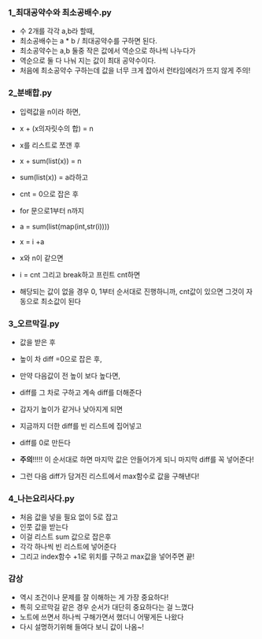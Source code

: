 ### 1_최대공약수와 최소공배수.py

- 수 2개를 각각 a,b라 할때,
- 최소공배수는 a * b / 최대공약수를 구하면 된다.
- 최소공약수는 a,b 둘중 작은 값에서 역순으로 하나씩 나누다가
- 역순으로 둘 다 나눠 지는 값이 최대 공약수이다.
- 처음에 최소공약수 구하는데 값을 너무 크게 잡아서 런타임에러가 뜨지 않게 주의!

### 2_분배합.py

- 입력값을 n이라 하면,

- x + (x의자릿수의 합) = n

- x를 리스트로 쪼갠 후

- x + sum(list(x)) = n

- sum(list(x)) = a라하고

- cnt = 0으로 잡은 후

- for 문으로1부터 n까지 

- a = sum(list(map(int,str(i))))

- x = i +a

- x와 n이 같으면

- i = cnt 그리고 break하고 프린트 cnt하면

- 해당되는 값이 없을 경우 0, 1부터 순서대로 진행하니까, cnt값이 있으면 그것이 자동으로 최소값이 된다

### 3_오르막길.py

- 값을 받은 후

- 높이 차 diff =0으로 잡은 후,

- 만약 다음값이 전 높이 보다 높다면,

- diff를 그 차로 구하고 계속 diff를 더해준다

- 갑자기 높이가 같거나 낮아지게 되면

- 지금까지 더한 diff를 빈 리스트에 집어넣고

- diff를 0로 만든다

- **주의**!!!!! 이 순서대로 하면 마지막 값은 안들어가게 되니 마지막 diff를 꼭 넣어준다!

- 그런 다음 diff가 담겨진 리스트에서 max함수로 값을 구해낸다!

### 4_나는요리사다.py

- 처음 값을 넣을 필요 없이 5로 잡고
- 인풋 값을 받는다
- 이걸 리스트 sum 값으로 잡은후
- 각각 하나씩 빈 리스트에 넣어준다
- 그리고 index함수 +1로 위치를 구하고 max값을 넣어주면 끝!

### 감상

- 역시 조건이나 문제를 잘 이해하는 게 가장 중요하다!
- 특히 오르막길 같은 경우 순서가 대단히 중요하다는 걸 느꼈다
- 노트에 쓰면서 하나씩 구해가면서 했더니 어떻게든 나왔다
- 다시 설명하기위해 들여다 보니 값이 나옴~!
